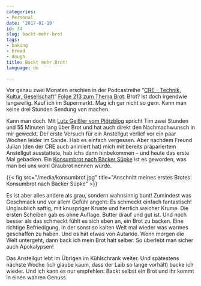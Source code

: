 ```yaml
---
categories:
- Personal
date: '2017-01-19'
id: 34
slug: backt-mehr-brot
tags:
- baking
- bread
- dough
title: Backt mehr Brot!
language: de

---
```


Vor genau zwei Monaten erschien in der Podcastreihe &#8220;[CRE – Technik, Kultur, Gesellschaft](https://cre.fm/)&#8221; [Folge 213 zum Thema Brot](https://cre.fm/cre213-brot). Brot? Ist doch irgendwie langweilig. Kauf ich im Supermarkt. Mag ich gar nicht so gern. Kann man keine drei Stunden Sendung von machen.

Kann man doch. Mit [Lutz Geißler vom Plötzblog](https://www.ploetzblog.de/) spricht Tim zwei Stunden und 55 Minuten lang über Brot und hat auch direkt den Nachmachwunsch in mir geweckt. Der erste Versuch für ein Anstellgut verlief vor ein paar Wochen leider im Sande. Hab es einfach vergessen. Aber nachdem Freund Julian (den der CRE auch animiert hat) mich mit bereits präpariertem Anstellgut ausstattete, hab ichs dann hinbekommen – und heute das erste Mal gebacken. Ein [Konsumbrot nach Bäcker Süpke](https://www.ploetzblog.de/2009/08/16/gebacken-konsumbrot/) ist es geworden, was man bei uns wohl Graubrot nennen würde.

<!--more-->{{< fig src="/media/konsumbrot.jpg" title="Anschnitt meines erstes Brotes: Konsumbrot nach Bäcker Süpke" >}}

Es ist aber alles andere als grau, sondern wahnsinnig bunt! Zumindest was Geschmack und vor allem Gefühl angeht: Es schmeckt einfach fantastisch! Unglaublich saftig, mit knuspriger Kruste und herrlich weicher Krume. Die ersten Scheiben gab es ohne Auflage. Butter drauf und gut ist. Und noch besser als das schmeckt fühlt es sich eben an, ein Brot zu backen. Eine richtige Befriedigung, in der sonst so kalten Welt mal wieder was warmes geschaffen zu haben. Und es hat etwas von Autarkie. Wenn morgen die Welt untergeht, dann back ich mein Brot halt selber. So überlebt man sicher auch Apokalypsen!

Das Anstellgut lebt im Übrigen im Kühlschrank weiter. Und spätestens nächste Woche (ich glaube kaum, dass der Laib so lange vorhält) backe ich wieder. Und ich kann es nur empfehlen: Backt selbst ein Brot und ihr kommt in einen wahren Genuss.
